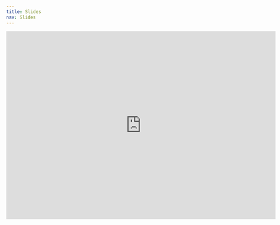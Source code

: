```yaml
---
title: Slides
nav: Slides
---
```



<iframe src="https://docs.google.com/presentation/d/e/2PACX-1vQ08J_-Ws030xldN-lHJ1RkIokIZzrA4oFK0Fpch61wXtesFPXz7wbdkjtdQLtIW8i5qikcLbePo3-f/embed?start=false&loop=false&delayms=3000" width="720" height="504" frameborder="0" allowfullscreen="allowfullscreen"></iframe>
